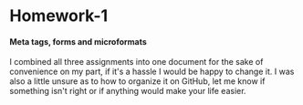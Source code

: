 Homework-1
==========

#### Meta tags, forms and microformats

I combined all three assignments into one document for the sake of convenience on my part, if it's a hassle I would be happy to change it. I was also a little unsure as to how to organize it on GitHub, let me know if something isn't right or if anything would make your life easier.
